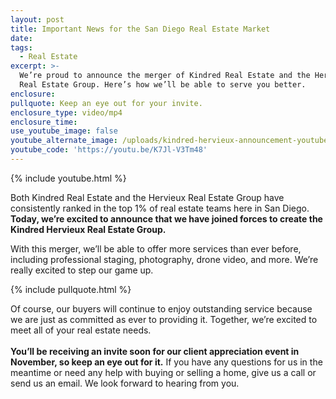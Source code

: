 ```yaml
---
layout: post
title: Important News for the San Diego Real Estate Market
date:
tags:
  - Real Estate
excerpt: >-
  We’re proud to announce the merger of Kindred Real Estate and the Hervieux
  Real Estate Group. Here’s how we’ll be able to serve you better.
enclosure:
pullquote: Keep an eye out for your invite.
enclosure_type: video/mp4
enclosure_time:
use_youtube_image: false
youtube_alternate_image: /uploads/kindred-hervieux-announcement-youtube.jpg
youtube_code: 'https://youtu.be/K7Jl-V3Tm48'
---
```



{% include youtube.html %}

Both Kindred Real Estate and the Hervieux Real Estate Group have consistently ranked in the top 1% of real estate teams here in San Diego. **Today, we’re excited to announce that we have joined forces to create the Kindred Hervieux Real Estate Group.**

With this merger, we’ll be able to offer more services than ever before, including professional staging, photography, drone video, and more. We’re really excited to step our game up.

{% include pullquote.html %}

Of course, our buyers will continue to enjoy outstanding service because we are just as committed as ever to providing it. Together, we’re excited to meet all of your real estate needs.<br><br>**You’ll be receiving an invite soon for our client appreciation event in November, so keep an eye out for it.** If you have any questions for us in the meantime or need any help with buying or selling a home, give us a call or send us an email. We look forward to hearing from you.